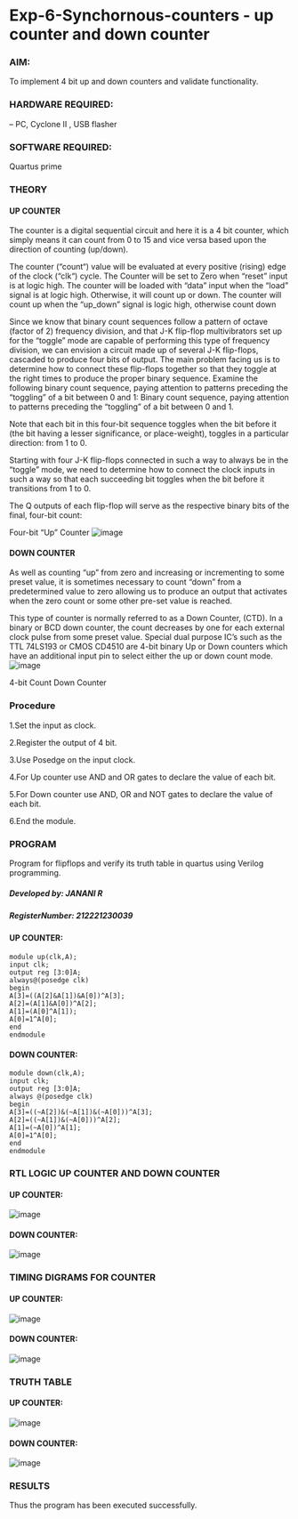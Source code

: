 # Exp-6-Synchornous-counters - up counter and down counter 
### AIM: 
To implement 4 bit up and down counters and validate  functionality.
### HARDWARE REQUIRED:  
– PC, Cyclone II , USB flasher
### SOFTWARE REQUIRED:   
Quartus prime
### THEORY 
#### UP COUNTER 
The counter is a digital sequential circuit and here it is a 4 bit counter, which simply means it can count from 0 to 15 and vice versa based upon the direction of counting (up/down). 

The counter (“count“) value will be evaluated at every positive (rising) edge of the clock (“clk“) cycle.
The Counter will be set to Zero when “reset” input is at logic high.
The counter will be loaded with “data” input when the “load” signal is at logic high. Otherwise, it will count up or down.
The counter will count up when the “up_down” signal is logic high, otherwise count down

Since we know that binary count sequences follow a pattern of octave (factor of 2) frequency division, and that J-K flip-flop multivibrators set up for the “toggle” mode are capable of performing this type of frequency division, we can envision a circuit made up of several J-K flip-flops, cascaded to produce four bits of output.
The main problem facing us is to determine how to connect these flip-flops together so that they toggle at the right times to produce the proper binary sequence.
Examine the following binary count sequence, paying attention to patterns preceding the “toggling” of a bit between 0 and 1:
Binary count sequence, paying attention to patterns preceding the “toggling” of a bit between 0 and 1.

Note that each bit in this four-bit sequence toggles when the bit before it (the bit having a lesser significance, or place-weight), toggles in a particular direction: from 1 to 0.



 
 

Starting with four J-K flip-flops connected in such a way to always be in the “toggle” mode, we need to determine how to connect the clock inputs in such a way so that each succeeding bit toggles when the bit before it transitions from 1 to 0.

The Q outputs of each flip-flop will serve as the respective binary bits of the final, four-bit count:

 
 

Four-bit “Up” Counter
![image](https://user-images.githubusercontent.com/36288975/169644758-b2f4339d-9532-40c5-af40-8f4f8c942e2c.png)



#### DOWN COUNTER 

As well as counting “up” from zero and increasing or incrementing to some preset value, it is sometimes necessary to count “down” from a predetermined value to zero allowing us to produce an output that activates when the zero count or some other pre-set value is reached.

This type of counter is normally referred to as a Down Counter, (CTD). In a binary or BCD down counter, the count decreases by one for each external clock pulse from some preset value. Special dual purpose IC’s such as the TTL 74LS193 or CMOS CD4510 are 4-bit binary Up or Down counters which have an additional input pin to select either the up or down count mode.
![image](https://user-images.githubusercontent.com/36288975/169644844-1a14e123-7228-4ed8-81a9-eb937dff4ac8.png)


4-bit Count Down Counter
### Procedure
1.Set the input as clock.

2.Register the output of 4 bit.

3.Use Posedge on the input clock.

4.For Up counter use AND and OR gates to declare the value of each bit.

5.For Down counter use AND, OR and NOT gates to declare the value of each bit.

6.End the module.

### PROGRAM 
Program for flipflops  and verify its truth table in quartus using Verilog programming.
##### Developed by: JANANI R
##### RegisterNumber: 212221230039
#### UP COUNTER:
```
module up(clk,A);
input clk;
output reg [3:0]A;
always@(posedge clk)
begin
A[3]=((A[2]&A[1])&A[0])^A[3];
A[2]=(A[1]&A[0])^A[2];
A[1]=(A[0]^A[1]);
A[0]=1^A[0];
end
endmodule
```
#### DOWN COUNTER:
```
module down(clk,A);
input clk;
output reg [3:0]A;
always @(posedge clk)
begin
A[3]=((~A[2])&(~A[1])&(~A[0]))^A[3];
A[2]=((~A[1])&(~A[0]))^A[2];
A[1]=(~A[0])^A[1];
A[0]=1^A[0];
end
endmodule
```

### RTL LOGIC UP COUNTER AND DOWN COUNTER  
#### UP COUNTER:
![image](https://github.com/Janani-2003/Exp-7-Synchornous-counters-/assets/94288340/4c61bee4-858e-4a10-b7ac-1fd7f0bee4e9)

#### DOWN COUNTER:
![image](https://github.com/Janani-2003/Exp-7-Synchornous-counters-/assets/94288340/c5234526-e381-4b4c-a3e8-e9d4cc73efee)

### TIMING DIGRAMS FOR COUNTER  
#### UP COUNTER:
![image](https://github.com/Janani-2003/Exp-7-Synchornous-counters-/assets/94288340/d7b77453-d8d4-412e-aa55-5449032ee777)

#### DOWN COUNTER:
![image](https://github.com/Janani-2003/Exp-7-Synchornous-counters-/assets/94288340/3f2073b3-f798-4808-8053-307c874abf30)

### TRUTH TABLE 
#### UP COUNTER:
![image](https://github.com/Janani-2003/Exp-7-Synchornous-counters-/assets/94288340/1a07a0be-5bb5-4823-8d8b-cfd3d6d9548c)

#### DOWN COUNTER:
![image](https://github.com/Janani-2003/Exp-7-Synchornous-counters-/assets/94288340/b7f5b0f4-26c5-416f-a991-c2ecabf4359e)

### RESULTS 
Thus the program has been executed successfully.
